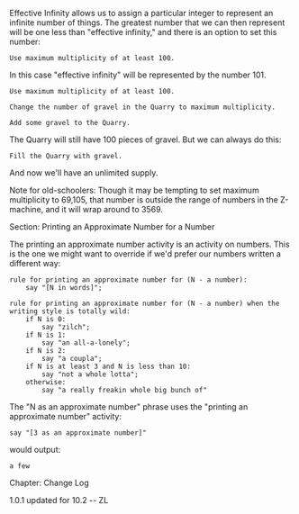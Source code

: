 Effective Infinity allows us to assign a particular integer to represent an infinite number of things. The greatest number that we can then represent will be one less than "effective infinity," and there is an option to set this number:

	Use maximum multiplicity of at least 100.

In this case "effective infinity" will be represented by the number 101.

	Use maximum multiplicity of at least 100.

	Change the number of gravel in the Quarry to maximum multiplicity.

	Add some gravel to the Quarry.

The Quarry will still have 100 pieces of gravel. But we can always do this:

	Fill the Quarry with gravel.

And now we'll have an unlimited supply.

Note for old-schoolers: Though it may be tempting to set maximum multiplicity to 69,105, that number is outside the range of numbers in the Z-machine, and it will wrap around to 3569.

Section: Printing an Approximate Number for a Number

The printing an approximate number activity is an activity on numbers. This is the one we might want to override if we'd prefer our numbers written a different way:

	rule for printing an approximate number for (N - a number):
		say "[N in words]";

	rule for printing an approximate number for (N - a number) when the writing style is totally wild:
		if N is 0:
			say "zilch";
		if N is 1:
			say "an all-a-lonely";
		if N is 2:
			say "a coupla";
		if N is at least 3 and N is less than 10:
			say "not a whole lotta";
		otherwise:
			say "a really freakin whole big bunch of"

The "N as an approximate number" phrase uses the "printing an approximate number" activity:

	say "[3 as an approximate number]"

would output:
	
	a few

Chapter: Change Log

1.0.1 updated for 10.2 -- ZL

